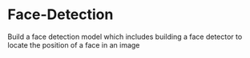 # Face-Detection
Build a face detection model which includes building a face detector to locate the position of a face in an image
